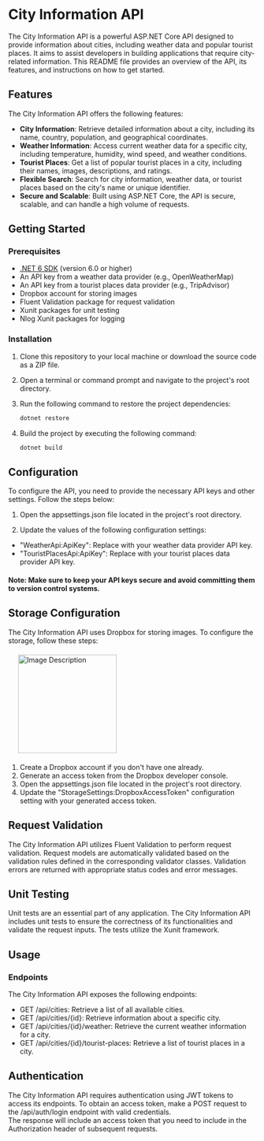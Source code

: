 # City Information API

The City Information API is a powerful ASP.NET Core API designed to provide information about cities, including weather data and popular tourist places. It aims to assist developers in building applications that require city-related information. This README file provides an overview of the API, its features, and instructions on how to get started.

## Features

The City Information API offers the following features:

- **City Information**: Retrieve detailed information about a city, including its name, country, population, and geographical coordinates.
- **Weather Information**: Access current weather data for a specific city, including temperature, humidity, wind speed, and weather conditions.
- **Tourist Places**: Get a list of popular tourist places in a city, including their names, images, descriptions, and ratings.
- **Flexible Search**: Search for city information, weather data, or tourist places based on the city's name or unique identifier.
- **Secure and Scalable**: Built using ASP.NET Core, the API is secure, scalable, and can handle a high volume of requests.

## Getting Started

### Prerequisites

- [.NET 6 SDK](https://dotnet.microsoft.com/download) (version 6.0 or higher)
- An API key from a weather data provider (e.g., OpenWeatherMap)
- An API key from a tourist places data provider (e.g., TripAdvisor)
- Dropbox account for storing images
- Fluent Validation package for request validation
- Xunit packages for unit testing
- Nlog Xunit packages for logging

### Installation

1. Clone this repository to your local machine or download the source code as a ZIP file.
2. Open a terminal or command prompt and navigate to the project's root directory.
3. Run the following command to restore the project dependencies:

   ```bash
   dotnet restore

4. Build the project by executing the following command:
    ```bash
    dotnet build

## Configuration
To configure the API, you need to provide the necessary API keys and other settings. Follow the steps below:

1. Open the appsettings.json file located in the project's root directory.

2. Update the values of the following configuration settings:

- "WeatherApi:ApiKey": Replace with your weather data provider API key.
- "TouristPlacesApi:ApiKey": Replace with your tourist places data provider API key.
#### Note: Make sure to keep your API keys secure and avoid committing them to version control systems.

## Storage Configuration
The City Information API uses Dropbox for storing images. To configure the storage, follow these steps:

<div style="margin: 20px;">
    <img src="https://cfl.dropboxstatic.com/static/metaserver/static/images/logo_catalog/dropbox_webclip_200_vis.png" alt="Image Description" width="200px" height="200px" />
</div>

1. Create a Dropbox account if you don't have one already.
2. Generate an access token from the Dropbox developer console.
3. Open the appsettings.json file located in the project's root directory.
4. Update the "StorageSettings:DropboxAccessToken" configuration setting with your generated access token.

## Request Validation
The City Information API utilizes Fluent Validation to perform request validation. Request models are automatically validated based on the validation rules defined in the corresponding validator classes. Validation errors are returned with appropriate status codes and error messages.

## Unit Testing
Unit tests are an essential part of any application. The City Information API includes unit tests to ensure the correctness of its functionalities and validate the request inputs. The tests utilize the Xunit framework.

## Usage

### Endpoints

The City Information API exposes the following endpoints:

- GET /api/cities: Retrieve a list of all available cities.
- GET /api/cities/{id}: Retrieve information about a specific city.
- GET /api/cities/{id}/weather: Retrieve the current weather information for a city.
- GET /api/cities/{id}/tourist-places: Retrieve a list of tourist places in a city.

## Authentication
The City Information API requires authentication using JWT tokens to access its endpoints. To obtain an access token, make a POST request to the /api/auth/login endpoint with valid credentials.   
The response will include an access token that you need to include in the Authorization header of subsequent requests.
